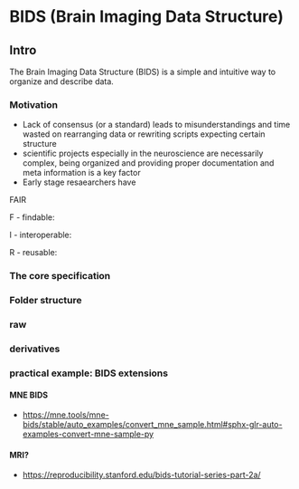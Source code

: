 # BIDS (Brain Imaging Data Structure)

## Intro

The Brain Imaging Data Structure (BIDS) is a simple and intuitive way to organize and describe data.

###  Motivation

- Lack of consensus (or a standard) leads to misunderstandings and time wasted on rearranging data or rewriting scripts expecting certain structure
- scientific projects especially in the neuroscience are necessarily complex, being organized and providing proper documentation and meta information is a key factor
- Early stage resaearchers have 


FAIR


F - findable:

I - interoperable:

R - reusable:

### The core specification

### Folder structure

### raw

### derivatives


### practical example: BIDS extensions

#### MNE BIDS
- https://mne.tools/mne-bids/stable/auto_examples/convert_mne_sample.html#sphx-glr-auto-examples-convert-mne-sample-py

#### MRI?

- https://reproducibility.stanford.edu/bids-tutorial-series-part-2a/